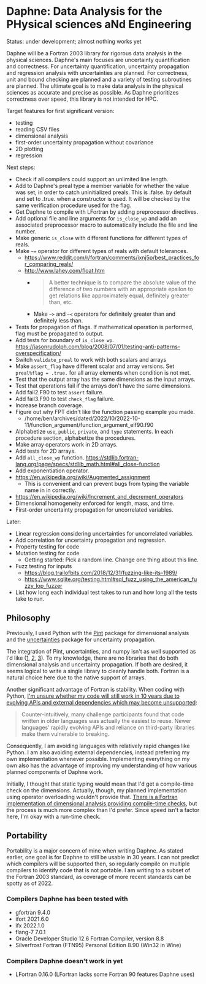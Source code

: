 # Daphne: Data Analysis for the PHysical sciences aNd Engineering

Status: under development; almost nothing works yet

Daphne will be a Fortran 2003 library for rigorous data analysis in the physical sciences. Daphne's main focuses are uncertainty quantification and correctness. For uncertainty quantification, uncertainty propagation and regression analysis with uncertainties are planned. For correctness, unit and bound checking are planned and a variety of testing subroutines are planned. The ultimate goal is to make data analysis in the physical sciences as accurate and precise as possible. As Daphne prioritizes correctness over speed, this library is not intended for HPC.

Target features for first significant version:

- testing
- reading CSV files
- dimensional analysis
- first-order uncertainty propagation without covariance
- 2D plotting
- regression

Next steps:

- Check if all compilers could support an unlimited line length.
- Add to Daphne's preal type a member variable for whether the value was set, in order to catch uninitialized preals. This is .false. by default and set to .true. when a constructor is used. It will be checked by the same verification procedure used for the flag.
- Get Daphne to compile with LFortran by adding preprocessor directives.
- Add optional file and line arguments for `is_close_wp` and add an associated preprocessor macro to automatically include the file and line number.
- Make generic `is_close` with different functions for different types of reals.
- Make `~=` operator for different types of reals with default tolerances.
    - <https://www.reddit.com/r/fortran/comments/ixnj5p/best_practices_for_comparing_reals/>
    - <http://www.lahey.com/float.htm>
        - > A better technique is to compare the absolute value of the difference of two numbers with an appropriate epsilon to get relations like approximately equal, definitely greater than, etc.
        - Make `~>` and `~<` operators for definitely greater than and definitely less than.
- Tests for propagation of flags. If mathematical operation is performed, flag must be propagated to output.
- Add tests for boundary of `is_close_wp`. <https://jasonrudolph.com/blog/2008/07/01/testing-anti-patterns-overspecification/>
- Switch `validate_preal` to work with both scalars and arrays
- Make `assert_flag` have different scalar and array versions. Set `preal%flag = .true.` for all array elements when condition is not met.
- Test that the output array has the same dimensions as the input arrays.
- Test that operations fail if the arrays don't have the same dimensions.
- Add fail2.F90 to test `assert` failure.
- Add fail3.F90 to test `check_flag` failure.
- Increase branch coverage.
- Figure out why FPT didn't like the function passing example you made.
    - /home/ben/archives/dated/2022/10/2022-10-11/function_argument/function_argument_elf90.f90
- Alphabetize `use`, `public`, `private`, and `type` statements. In each procedure section, alphabetize the procedures.
- Make array operators work in 2D arrays.
- Add tests for 2D arrays.
- Add `all_close_wp` function. <https://stdlib.fortran-lang.org/page/specs/stdlib_math.html#all_close-function>
- Add exponentiation operator.
- <https://en.wikipedia.org/wiki/Augmented_assignment>
    - This is convenient and can prevent bugs from typing the variable name in in correctly.
- <https://en.wikipedia.org/wiki/Increment_and_decrement_operators>
- Dimensional homogeneity enforced for length, mass, and time.
- First-order uncertainty propagation for uncorrelated variables.

Later:

- Linear regression considering uncertainties for uncorrelated variables.
- Add correlation for uncertainty propagation and regression.
- Property testing for code
- Mutation testing for code
    - Getting started: Pick a random line. Change one thing about this line.
- Fuzz testing for inputs
    - <https://blog.trailofbits.com/2018/12/31/fuzzing-like-its-1989/>
    - <https://www.sqlite.org/testing.html#sql_fuzz_using_the_american_fuzzy_lop_fuzzer>
- List how long each individual test takes to run and how long all the tests take to run.

## Philosophy

Previously, I used Python with the [Pint](https://github.com/hgrecco/pint) package for dimensional analysis and the [uncertainties](https://github.com/lebigot/uncertainties) package for uncertainty propagation.

The integration of Pint, uncertainties, and numpy isn't as well supported as I'd like ([1](https://github.com/hgrecco/pint/issues/918), [2](https://github.com/xarray-contrib/pint-xarray/issues/3), [3](https://github.com/lebigot/uncertainties/issues/86)). To my knowledge, there are no libraries that do both dimensional analysis and uncertainty propagation. If both are desired, it seems logical to write a single library to cleanly handle both. Fortran is a natural choice here due to the native support of arrays.

Another significant advantage of Fortran is stability. When coding with Python, [I'm unsure whether my code will still work in 10 years due to evolving APIs and external dependencies which may become unsupported](https://www.nature.com/articles/d41586-020-02462-7):

> Counter-intuitively, many challenge participants found that code written in older languages was actually the easiest to reuse. Newer languages’ rapidly evolving APIs and reliance on third-party libraries make them vulnerable to breaking.

Consequently, I am avoiding languages with relatively rapid changes like Python. I am also avoiding external dependencies, instead preferring my own implementation whenever possible. Implementing everything on my own also has the advantage of improving my understanding of how various planned components of Daphne work.

Initially, I thought that static typing would mean that I'd get a compile-time check on the dimensions. Actually, though, my planned implementation using operator overloading wouldn't provide that. [There is a Fortran implementation of dimensional analysis providing compile-time checks](https://gitlab.com/everythingfunctional/quaff), but the process is much more complex than I'd prefer. Since speed isn't a factor here, I'm okay with a run-time check.

## Portability

Portability is a major concern of mine when writing Daphne. As stated earlier, one goal is for Daphne to still be usable in 30 years. I can not predict which compilers will be supported then, so regularly compile on multiple compilers to identify code that is not portable. I am writing to a subset of the Fortran 2003 standard, as coverage of more recent standards can be spotty as of 2022.

### Compilers Daphne has been tested with

- gfortran 9.4.0
- ifort 2021.6.0
- ifx 2022.1.0
- flang-7 7.0.1
- Oracle Developer Studio 12.6 Fortran Compiler, version 8.8
- Silverfrost Fortran (FTN95) Personal Edition 8.90 (Win32 in Wine)

### Compilers Daphne doesn't work in yet

- LFortran 0.16.0 (LFortran lacks some Fortran 90 features Daphne uses)
